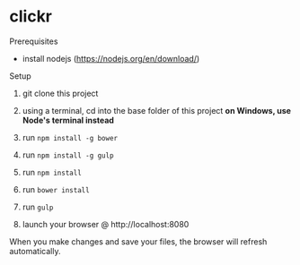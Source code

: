 # clickr

Prerequisites
- install nodejs (https://nodejs.org/en/download/)

Setup

1. git clone this project

2. using a terminal, cd into the base folder of this project **on Windows, use Node's terminal instead**

3. run `npm install -g bower`

4. run `npm install -g gulp`

5. run `npm install`

6. run `bower install`

6. run `gulp`

7. launch your browser @ http://localhost:8080

When you make changes and save your files, the browser will refresh automatically.
